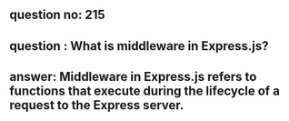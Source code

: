 
      
## question no: 215

## question : What is middleware in Express.js?

## answer: Middleware in Express.js refers to functions that execute during the lifecycle of a request to the Express server.
      